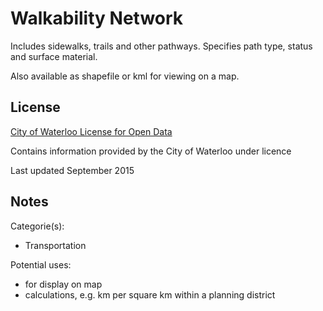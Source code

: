 # Walkability Network
Includes sidewalks, trails and other pathways. Specifies path type, status and surface material. 

Also available as shapefile or kml for viewing on a map.
## License
[City of Waterloo License for Open Data](http://www.waterloo.ca/en/government/OpenDataUserLicence.asp) 

Contains information provided by the City of Waterloo under licence

Last updated September 2015

## Notes
Categorie(s):

* Transportation

Potential uses:

* for display on map 
* calculations, e.g. km per square km within a planning district